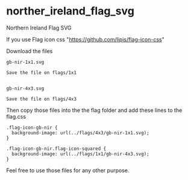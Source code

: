 # norther_ireland_flag_svg
Northern Ireland Flag SVG

If you use Flag icon css "https://github.com/lipis/flag-icon-css"

Download the files 
```
gb-nir-1x1.svg

Save the file on flags/1x1


gb-nir-4x3.svg

Save the file on flags/4x3

```
Then copy those files into the the flag folder and add these lines to the flag.css

```
.flag-icon-gb-nir {
  background-image: url(../flags/4x3/gb-nir-1x1.svg);
}

.flag-icon-gb-nir.flag-icon-squared {
  background-image: url(../flags/1x1/gb-nir-4x3.svg);
}
```

Feel free to use those files for any other purpose.


